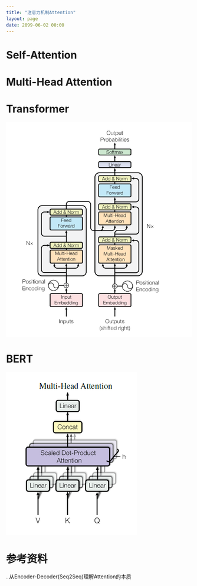 ```yaml
---
title: "注意力机制Attention"
layout: page
date: 2099-06-02 00:00
---
```




# Self-Attention


# Multi-Head Attention

# Transformer
![](../../../../attach/images/2019-09-23-16-37-23.png)


# BERT 

![](../../../../attach/images/2019-09-23-16-42-53.png)

# 参考资料

[^1]: 李宏毅 

. 从Encoder-Decoder(Seq2Seq)理解Attention的本质